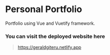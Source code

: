 # Personal Portfolio

Portfolio using Vue and Vuetify framework.
### You can visit the deployed website here

> https://geraldgiteru.netlify.app